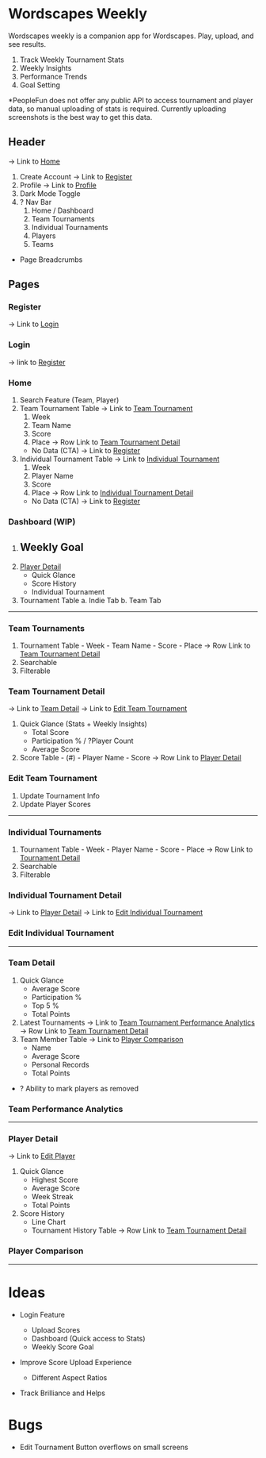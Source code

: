 # Wordscapes Weekly

Wordscapes weekly is a companion app for Wordscapes. Play, upload, and see results.

1. Track Weekly Tournament Stats
2. Weekly Insights
3. Performance Trends
4. Goal Setting

\*PeopleFun does not offer any public API to access tournament and player data, so manual uploading of stats is required. Currently uploading screenshots is the best way to get this data.

## Header

-> Link to [Home](#home)

1. Create Account -> Link to [Register](#register)
2. Profile -> Link to [Profile](#profile)
3. Dark Mode Toggle
4. ? Nav Bar
   1. Home / Dashboard
   2. Team Tournaments
   3. Individual Tournaments
   4. Players
   5. Teams

- Page Breadcrumbs

## Pages

### Register

-> Link to [Login](#login)

### Login

-> link to [Register](#register)

### Home

1. Search Feature (Team, Player)
2. Team Tournament Table -> Link to [Team Tournament](#team-tournaments)
   1. Week
   2. Team Name
   3. Score
   4. Place
      -> Row Link to [Team Tournament Detail](#team-tournament-detail)
   - No Data (CTA) -> Link to [Register](#register)
3. Individual Tournament Table -> Link to [Individual Tournament](#individual-tournaments)
   1. Week
   2. Player Name
   3. Score
   4. Place
      -> Row Link to [Individual Tournament Detail]()
   - No Data (CTA) -> Link to [Register](#register)

### Dashboard (WIP)

1. ## Weekly Goal
2. [Player Detail](#player-detail)
   - Quick Glance
   - Score History
   - Individual Tournament
3. Tournament Table
   a. Indie Tab
   b. Team Tab

---

### Team Tournaments

1. Tournament Table - Week - Team Name - Score - Place
   -> Row Link to [Team Tournament Detail](#team-tournament-detail)
2. Searchable
3. Filterable

### Team Tournament Detail

-> Link to [Team Detail](#team-detail)
-> Link to [Edit Team Tournament](#edit-team-tournament)

1. Quick Glance (Stats + Weekly Insights)
   - Total Score
   - Participation % / ?Player Count
   - Average Score
2. Score Table - (#) - Player Name - Score
   -> Row Link to [Player Detail](#player-detail)

### Edit Team Tournament

1. Update Tournament Info
2. Update Player Scores

---

### Individual Tournaments

1. Tournament Table - Week - Player Name - Score - Place
   -> Row Link to [Tournament Detail](#individual-tournament-detail)
2. Searchable
3. Filterable

### Individual Tournament Detail

-> Link to [Player Detail](#player-detail)
-> Link to [Edit Individual Tournament](#edit-individual-tournament)

### Edit Individual Tournament

---

### Team Detail

1. Quick Glance
   - Average Score
   - Participation %
   - Top 5 %
   - Total Points
2. Latest Tournaments -> Link to [Team Tournament Performance Analytics](#team-tournament-performance-analytics)
   -> Row Link to [Team Tournament Detail](#team-tournament-detail)
3. Team Member Table -> Link to [Player Comparison](#player-comparison)
   - Name
   - Average Score
   - Personal Records
   - Total Points

- ? Ability to mark players as removed

### Team Performance Analytics

---

### Player Detail

-> Link to [Edit Player](#edit-player)

1. Quick Glance
   - Highest Score
   - Average Score
   - Week Streak
   - Total Points
2. Score History
   - Line Chart
   - Tournament History Table
     -> Row Link to [Team Tournament Detail](#team-tournament-detail)

### Player Comparison

---

# Ideas

- Login Feature

  - Upload Scores
  - Dashboard (Quick access to Stats)
  - Weekly Score Goal

- Improve Score Upload Experience
  - Different Aspect Ratios
- Track Brilliance and Helps

# Bugs

- Edit Tournament Button overflows on small screens
